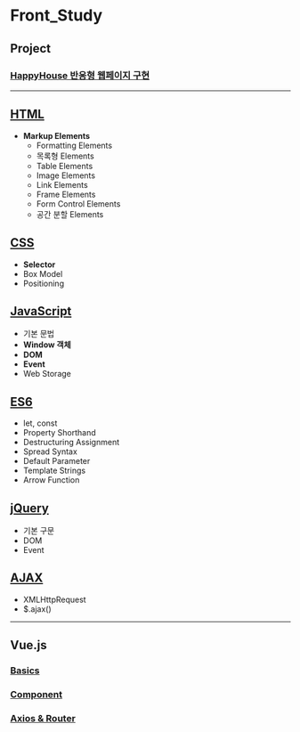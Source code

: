 # Front_Study
## Project
### [HappyHouse 반응형 웹페이지 구현](https://github.com/ljiwoo59/HappyHouse_FrontEnd)

---

## [HTML](https://github.com/ljiwoo59/Front_Study/tree/main/HTML_CSS)
* **Markup Elements**
  * Formatting Elements
  * 목록형 Elements
  * Table Elements
  * Image Elements
  * Link Elements
  * Frame Elements
  * Form Control Elements
  * 공간 분할 Elements

## [CSS](https://github.com/ljiwoo59/Front_Study/tree/main/HTML_CSS)
* **Selector**
* Box Model
* Positioning

## [JavaScript](https://github.com/ljiwoo59/Front_Study/tree/main/JavaScript)
* 기본 문법
* **Window 객체**
* **DOM**
* **Event**
* Web Storage

## [ES6](https://github.com/ljiwoo59/Front_Study/tree/main/ES6)
* let, const
* Property Shorthand
* Destructuring Assignment
* Spread Syntax
* Default Parameter
* Template Strings
* Arrow Function

## [jQuery](https://github.com/ljiwoo59/Front_Study/tree/main/JQuery)
* 기본 구문
* DOM
* Event

## [AJAX](https://github.com/ljiwoo59/Front_Study/tree/main/ajax)
* XMLHttpRequest
* $.ajax()

---

## Vue.js
### [Basics](https://github.com/ljiwoo59/Front_Study/tree/main/Vuejs/Basics)
### [Component](https://github.com/ljiwoo59/Front_Study/tree/main/Vuejs/Component)
### [Axios & Router](https://github.com/ljiwoo59/Front_Study/tree/main/Vuejs/Axios%26Route)
